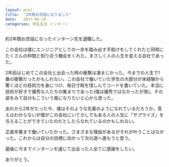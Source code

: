 ```yaml
---
layout: post
title:  "2年間お世話になりました"
date:   2017-06-19
categories: 学生生活 インターン
---
```


約2年間お世話になったインターン先を退職した。

この会社は僕にエンジニアとしての一歩を踏み出す手助けをしてくれたと同時にたくさんの仲間と知り合う機会をくれた。まさしく人の人生を変える会社であった。

2年前はじめてこの会社と出会った時の衝撃は凄まじかった。今までの人生で1番の衝撃だったかもしれない。この会社で働いていた学生の大部分が未経験から驚くほどの技術力を身につけ、毎日寸暇を惜しんでコードを書いていた。本当に技術が好きで優秀な人たちの集まりであった(僕は優秀ではなかったが笑)。その姿をみて自分もこういう風になりたいと心から思った。

あれから2年がたった今、僕はそのような先輩のようになれているだろうか。答えはわからないが僕がこの会社にいて少しでもある人の人生に「サプライズ」を与えることができていたのだとしたらなれているのかもしれない。

正直卒業まで働いていたかった。さまざまな理由があるがそれが叶うことはなかった。これからは自分の目標に向かって次の道へ進もうと思う。

最後に今までインターンを通じて出会った人全てに感謝をしたい。

ありがとう。
